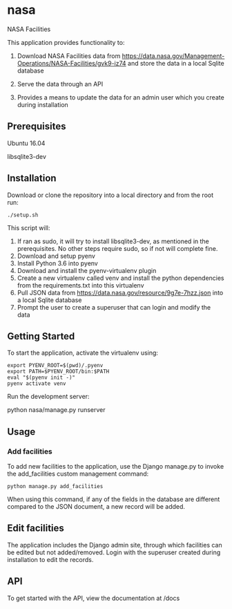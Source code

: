 # nasa

NASA Facilities 

This application provides functionality to:

1. Download NASA Facilities data from https://data.nasa.gov/Management-Operations/NASA-Facilities/gvk9-iz74
   and store the data in a local Sqlite database

2. Serve the data through an API

3. Provides a means to update the data for an admin user which you create during installation

## Prerequisites

Ubuntu 16.04

libsqlite3-dev

## Installation

Download or clone the repository into a local directory and from the root run:

```
./setup.sh
```

This script will:

1. If ran as sudo, it will try to install libsqlite3-dev, as mentioned in the prerequisites. No other steps require sudo, so if not will complete fine.
2. Download and setup pyenv
3. Install Python 3.6 into pyenv
4. Download and install the pyenv-virtualenv plugin
5. Create a new virtualenv called venv and install the python dependencies from the requirements.txt into this virtualenv
6. Pull JSON data from https://data.nasa.gov/resource/9g7e-7hzz.json into a local Sqlite database
7. Prompt the user to create a superuser that can login and modify the data


## Getting Started

To start the application, activate the virtualenv using:

```
export PYENV_ROOT=$(pwd)/.pyenv
export PATH=$PYENV_ROOT/bin:$PATH
eval "$(pyenv init -)"
pyenv activate venv
```

Run the development server:

python nasa/manage.py runserver


## Usage


### Add facilities

To add new facilities to the application, use the Django manage.py to invoke the add_facilities custom management command:

```
python manage.py add_facilities
```

When using this command, if any of the fields in the database are different compared to the JSON document, a new record will be added.

## Edit facilities

The application includes the Django admin site, through which facilities can be edited but not added/removed. Login with the superuser 
created during installation to edit the records.


## API

To get started with the API, view the documentation at /docs



